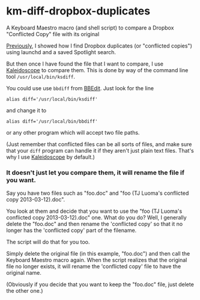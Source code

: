 km-diff-dropbox-duplicates
==========================

A Keyboard Maestro macro (and shell script) to compare a Dropbox "Conflicted Copy" file with its original

[Previously], I showed how I find Dropbox duplicates (or "conflicted copies") using launchd and a saved Spotlight search.

But then once I have found the file that I want to compare, I use [Kaleidoscope] to compare them. This is done by way of the command line tool `/usr/local/bin/ksdiff`.

You could use use `bbdiff` from [BBEdit]. Just look for the line

	alias diff='/usr/local/bin/ksdiff'

and change it to

	alias diff='/usr/local/bin/bbdiff'

or any other program which will accept two file paths.

(Just remember that conflicted files can be all sorts of files, and make sure that your `diff` program can handle it if they aren't just plain text files. That's why I use [Kaleidoscope] by default.)

### It doesn't just let you compare them, it will rename the file if you want.

Say you have two files such as "foo.doc" and "foo (TJ Luoma's conflicted copy 2013-03-12).doc".

You look at them and decide that you want to use the "foo (TJ Luoma's conflicted copy 2013-03-12).doc" one. What do you do? Well, I generally delete the "foo.doc" and then rename the 'conflicted copy' so that it no longer has the 'conflicted copy' part of the filename.

The script will do that for you too.

Simply delete the original file (in this example, "foo.doc") and then call the Keyboard Maestro macro again. When the script realizes that the original file no longer exists, it will rename the 'conflicted copy' file to have the original name.

(Obviously if you decide that you want to keep the "foo.doc" file, just delete the other one.)


[BBEdit]: http://www.barebones.com/bbedit

[Kaleidoscope]: http://www.kaleidoscopeapp.com

[Previously]: https://github.com/tjluoma/launchd-check-for-dropbox-conflicts
